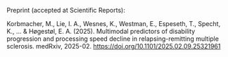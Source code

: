 Preprint (accepted at Scientific Reports):

Korbmacher, M., Lie, I. A., Wesnes, K., Westman, E., Espeseth, T., Specht, K., ... & Høgestøl, E. A. (2025). 
Multimodal predictors of disability progression and processing speed decline in relapsing-remitting multiple sclerosis. medRxiv, 2025-02.
https://doi.org/10.1101/2025.02.09.25321961 
